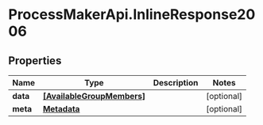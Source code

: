 # ProcessMakerApi.InlineResponse2006

## Properties

Name | Type | Description | Notes
------------ | ------------- | ------------- | -------------
**data** | [**[AvailableGroupMembers]**](AvailableGroupMembers.md) |  | [optional] 
**meta** | [**Metadata**](Metadata.md) |  | [optional] 


